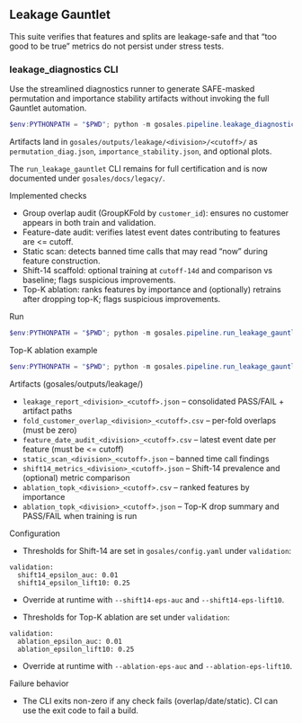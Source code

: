 ## Leakage Gauntlet

This suite verifies that features and splits are leakage-safe and that “too good to be true” metrics do not persist under stress tests.

### leakage_diagnostics CLI

Use the streamlined diagnostics runner to generate SAFE-masked permutation and importance stability artifacts without invoking the full Gauntlet automation.

```powershell
$env:PYTHONPATH = "$PWD"; python -m gosales.pipeline.leakage_diagnostics --division Printers --cutoff 2024-12-31 --window-months 6 --n-perm 50 --n-subsets 5
```

Artifacts land in `gosales/outputs/leakage/<division>/<cutoff>/` as `permutation_diag.json`, `importance_stability.json`, and optional plots.

The `run_leakage_gauntlet` CLI remains for full certification and is now documented under `gosales/docs/legacy/`.


Implemented checks

- Group overlap audit (GroupKFold by `customer_id`): ensures no customer appears in both train and validation.
- Feature-date audit: verifies latest event dates contributing to features are <= cutoff.
- Static scan: detects banned time calls that may read “now” during feature construction.
- Shift-14 scaffold: optional training at `cutoff-14d` and comparison vs baseline; flags suspicious improvements.
- Top-K ablation: ranks features by importance and (optionally) retrains after dropping top-K; flags suspicious improvements.

Run

```powershell
$env:PYTHONPATH = "$PWD"; python -m gosales.pipeline.run_leakage_gauntlet --division Printers --cutoff 2024-12-31 --window-months 6 --no-static-only --run-shift14-training --shift14-eps-auc 0.01 --shift14-eps-lift10 0.25
```

Top-K ablation example

```powershell
$env:PYTHONPATH = "$PWD"; python -m gosales.pipeline.run_leakage_gauntlet --division Printers --cutoff 2024-12-31 --no-static-only --run-topk-ablation --topk-list 10,20
```

Artifacts (gosales/outputs/leakage/)

- `leakage_report_<division>_<cutoff>.json` – consolidated PASS/FAIL + artifact paths
- `fold_customer_overlap_<division>_<cutoff>.csv` – per-fold overlaps (must be zero)
- `feature_date_audit_<division>_<cutoff>.csv` – latest event date per feature (must be <= cutoff)
- `static_scan_<division>_<cutoff>.json` – banned time call findings
- `shift14_metrics_<division>_<cutoff>.json` – Shift-14 prevalence and (optional) metric comparison
- `ablation_topk_<division>_<cutoff>.csv` – ranked features by importance
- `ablation_topk_<division>_<cutoff>.json` – Top-K drop summary and PASS/FAIL when training is run

Configuration

- Thresholds for Shift-14 are set in `gosales/config.yaml` under `validation`:

```
validation:
  shift14_epsilon_auc: 0.01
  shift14_epsilon_lift10: 0.25
```

- Override at runtime with `--shift14-eps-auc` and `--shift14-eps-lift10`.

- Thresholds for Top-K ablation are set under `validation`:

```
validation:
  ablation_epsilon_auc: 0.01
  ablation_epsilon_lift10: 0.25
```

- Override at runtime with `--ablation-eps-auc` and `--ablation-eps-lift10`.

Failure behavior

- The CLI exits non-zero if any check fails (overlap/date/static). CI can use the exit code to fail a build.
